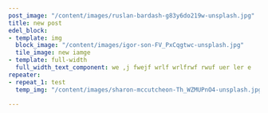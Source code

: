 ```yaml
---
post_image: "/content/images/ruslan-bardash-g83y6do219w-unsplash.jpg"
title: new post
edel_block:
- template: img
  block_image: "/content/images/igor-son-FV_PxCqgtwc-unsplash.jpg"
  tile_image: new iamge
- template: full-width
  full_width_text_component: we ,j fwejf wrlf wrlfrwf rwuf uer ler e
repeater:
- repeat_1: test
  temp_img: "/content/images/sharon-mccutcheon-Th_WZMUPnO4-unsplash.jpg"

---
```

